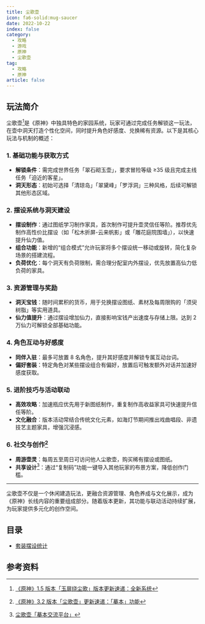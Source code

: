 ```yaml
---
title: 尘歌壶
icon: fa6-solid:mug-saucer
date: 2022-10-22
index: false
category:
  - 攻略
  - 游戏
  - 原神
  - 尘歌壶
tag:
  - 攻略
  - 原神
article: false
---
```


## 玩法简介

尘歌壶[^1]是《原神》中独具特色的家园系统，玩家可通过完成任务解锁这一玩法，在壶中洞天打造个性化空间，同时提升角色好感度、兑换稀有资源。以下是其核心玩法与机制的概述：

### 1. 基础功能与获取方式

- **解锁条件**：需完成世界任务「翠石砌玉壶」，要求冒险等级 ≥35 级且完成主线任务「迫近的客星」。
- **洞天形态**：初始可选择「清琼岛」「翠黛峰」「罗浮洞」三种风格，后续可解锁其他形态区域。

### 2. 摆设系统与洞天建设

- **摆设制作**：通过图纸学习制作家具，首次制作可提升壶灵信任等阶。推荐优先制作高性价比摆设（如「松木折屏-云来帆影」或「雕花庭院围墙」），以快速提升仙力值。
- **组合功能**：新增的“组合模式”允许玩家将多个摆设统一移动或旋转，简化复杂场景的搭建流程。
- **负荷优化**：每个洞天有负荷限制，需合理分配室内外摆设，优先放置高仙力低负荷的家具。

### 3. 资源管理与奖励

- **洞天宝钱**：随时间累积的货币，用于兑换摆设图纸、素材及每周限购的「须臾树脂」等实用道具。
- **仙力值提升**：通过摆设增加仙力，直接影响宝钱产出速度与存储上限。达到 2 万仙力可解锁全部基础功能。

### 4. 角色互动与好感度

- **同伴入驻**：最多可放置 8 名角色，提升其好感度并解锁专属互动台词。
- **偏好套装**：特定角色对某些摆设组合有偏好，放置后可触发额外对话并加速好感度获取。

### 5. 进阶技巧与活动联动

- **高效攻略**：加速瓶应优先用于新图纸制作，重复制作高收益家具可快速提升信任等阶。
- **文化融合**：版本活动常结合传统文化元素，如海灯节期间推出戏曲唱段、非遗技艺主题家具，增强沉浸感。

### 6. 社交与创作[^2]

- **周游壶灵**：每周五至周日可访问他人尘歌壶，购买稀有摆设或图纸。
- **共享设计**[^3]：通过“复制码”功能一键导入其他玩家的布景方案，降低创作门槛。

---

尘歌壶不仅是一个休闲建造玩法，更融合资源管理、角色养成与文化展示，成为《原神》长线内容的重要组成部分。随着版本更新，其功能与联动活动持续扩展，为玩家提供多元化的创作空间。

## 目录

- [套装摆设统计](./套装摆设统计/)

## 参考资料

[^1]: [《原神》1.5 版本「玉扉绕尘歌」版本更新速递：全新系统](https://ys.mihoyo.com/main/news/detail/116604 "原神首次更新尘歌壶玩法。")
[^2]: [《原神》3.2 版本「尘歌壶」更新速递：「摹本」功能](https://ys.mihoyo.com/main/news/detail/117792 "原神添加尘歌壶玩法的摹本功能。")
[^3]: [尘歌壶「摹本交流平台」](https://webstatic.mihoyo.com/ys/event/e20221121ugc/index.html#/ "尘歌壶玩法摹本交流平台。")
